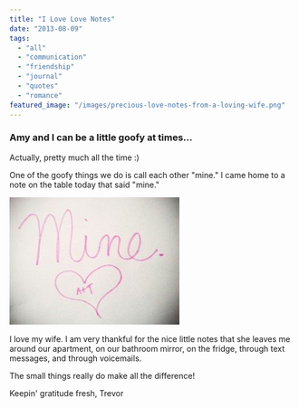 ```yaml
---
title: "I Love Love Notes"
date: "2013-08-09"
tags:
  - "all"
  - "communication"
  - "friendship"
  - "journal"
  - "quotes"
  - "romance"
featured_image: "/images/precious-love-notes-from-a-loving-wife.png"
---
```


### Amy and I can be a little goofy at times...

Actually, pretty much all the time :)

One of the goofy things we do is call each other "mine." I came home to a note on the table today that said "mine."

![love note from my wife that says "mine"](/images/mine-300x225.jpg)

I love my wife. I am very thankful for the nice little notes that she leaves me around our apartment, on our bathroom mirror, on the fridge, through text messages, and through voicemails.

The small things really do make all the difference!

Keepin' gratitude fresh, Trevor
